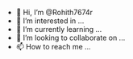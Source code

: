 - 👋 Hi, I’m @Rohith7674r
- 👀 I’m interested in ...
- 🌱 I’m currently learning ...
- 💞️ I’m looking to collaborate on ...
- 📫 How to reach me ...

<!---
Rohith7674r/Rohith7674r is a ✨ special ✨ repository because its `README.md` (this file) appears on your GitHub profile.
You can click the Preview link to take a look at your changes.
--->
